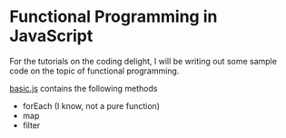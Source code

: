 # Functional Programming in JavaScript

For the tutorials on the coding delight, I will be writing out some sample code on the topic of functional programming. 

<a href="https://github.com/JWLee89/The-Coding-Delight/blob/master/JavaScript/functional-programming/basic.js">basic.js</a> contains the following methods 

* forEach (I know, not a pure function)
* map 
* filter
